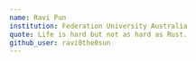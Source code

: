 ```yaml
---
name: Ravi Pun
institution: Federation University Australia
quote: Life is hard but not as hard as Rust. 
github_user: ravi0the0sun
---
```

